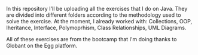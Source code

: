 In this repository I'll be uploading all the exercises that I do on Java.
They are divided into different folders according to the methodology used to solve the exercise.
At the moment, I already worked with: Collections, OOP, Iheritance, Interface, Polymoprhism, Class Relationships, UML Diagrams.

All of these exercises are from the bootcamp that I'm doing thanks to Globant on the Egg platform.
